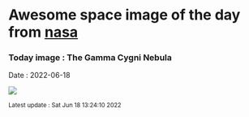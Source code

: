 
# Awesome space image of the day from [nasa](https://api.nasa.gov/)

### Today image : The Gamma Cygni Nebula

Date : 2022-06-18


![](https://apod.nasa.gov/apod/image/2206/gamma-cygni-nebula-and-sadr1024.jpg)

<small>Latest update : Sat Jun 18 13:24:10 2022</small>


